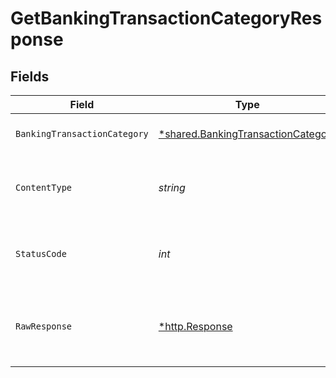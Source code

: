# GetBankingTransactionCategoryResponse


## Fields

| Field                                                                                                                                                                      | Type                                                                                                                                                                       | Required                                                                                                                                                                   | Description                                                                                                                                                                | Example                                                                                                                                                                    |
| -------------------------------------------------------------------------------------------------------------------------------------------------------------------------- | -------------------------------------------------------------------------------------------------------------------------------------------------------------------------- | -------------------------------------------------------------------------------------------------------------------------------------------------------------------------- | -------------------------------------------------------------------------------------------------------------------------------------------------------------------------- | -------------------------------------------------------------------------------------------------------------------------------------------------------------------------- |
| `BankingTransactionCategory`                                                                                                                                               | [*shared.BankingTransactionCategory](../../../pkg/models/shared/bankingtransactioncategory.md)                                                                             | :heavy_minus_sign:                                                                                                                                                         | Success                                                                                                                                                                    | {"id":"auto-and-transport","name":"Auto & Transport","hasChildren":true,"status":"Active","modifiedDate":"2022-05-23T16:32:50","sourceModifiedDate":"2021-04-24T07:59:10"} |
| `ContentType`                                                                                                                                                              | *string*                                                                                                                                                                   | :heavy_check_mark:                                                                                                                                                         | HTTP response content type for this operation                                                                                                                              |                                                                                                                                                                            |
| `StatusCode`                                                                                                                                                               | *int*                                                                                                                                                                      | :heavy_check_mark:                                                                                                                                                         | HTTP response status code for this operation                                                                                                                               |                                                                                                                                                                            |
| `RawResponse`                                                                                                                                                              | [*http.Response](https://pkg.go.dev/net/http#Response)                                                                                                                     | :heavy_check_mark:                                                                                                                                                         | Raw HTTP response; suitable for custom response parsing                                                                                                                    |                                                                                                                                                                            |